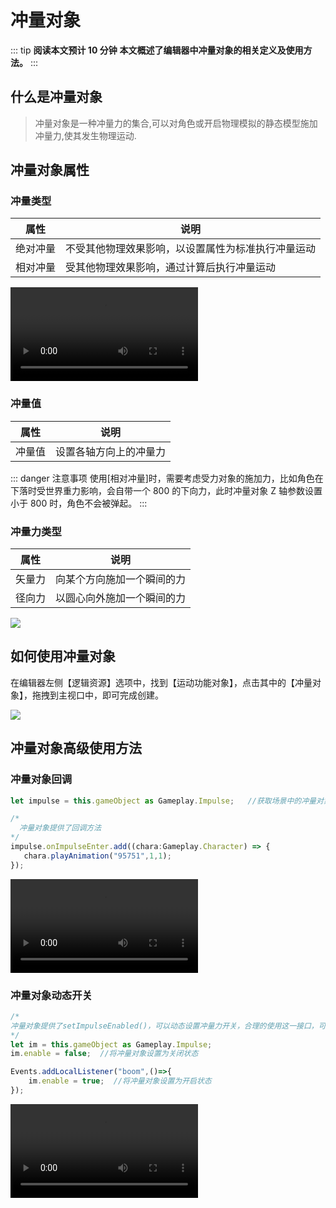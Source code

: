 # 冲量对象

::: tip **阅读本文预计 10 分钟**
**本文概述了编辑器中冲量对象的相关定义及使用方法。**
:::


## 什么是冲量对象
> 冲量对象是一种冲量力的集合,可以对角色或开启物理模拟的静态模型施加冲量力,使其发生物理运动.



## 冲量对象属性

### 冲量类型

| 属性     | 说明                                                 |
| -------- | ---------------------------------------------------- |
| 绝对冲量 | 不受其他物理效果影响，以设置属性为标准执行冲量运动 |
| 相对冲量 | 受其他物理效果影响，通过计算后执行冲量运动        |

<video controls src="https://cdn.233xyx.com/athena/online/e5a1d2c91c884d70add3a084f489bd9b.mp4"></video>

### 冲量值

| 属性   | 说明                   |
| ------ | ---------------------- |
| 冲量值 | 设置各轴方向上的冲量力 |

::: danger 注意事项
使用[相对冲量]时，需要考虑受力对象的施加力，比如角色在下落时受世界重力影响，会自带一个 800 的下向力，此时冲量对象 Z 轴参数设置小于 800 时，角色不会被弹起。
:::


### 冲量力类型

| 属性   | 说明                         |
| ------ | ---------------------------- |
| 矢量力 | 向某个方向施加一个瞬间的力 |
| 径向力 | 以圆心向外施加一个瞬间的力 |

![](https://wstatic-a1.233leyuan.com/productdocs/static/boxcnf1UQc5D27sRsOuRYdYuesb.png)


## 如何使用冲量对象

在编辑器左侧【逻辑资源】选项中，找到【运动功能对象】，点击其中的【冲量对象】，拖拽到主视口中，即可完成创建。

![](https://wstatic-a1.233leyuan.com/productdocs/static/boxcnOfEfBpSelABVK28fK1LCXf.png)



## 冲量对象高级使用方法

### 冲量对象回调

```ts
let impulse = this.gameObject as Gameplay.Impulse;   //获取场景中的冲量对象

/*
  冲量对象提供了回调方法
*/
impulse.onImpulseEnter.add((chara:Gameplay.Character) => {
   chara.playAnimation("95751",1,1);
});
```
<video controls src="https://cdn.233xyx.com/athena/online/85157428cd8e46438b57df1abb2fd79f.mp4"></video>


### 冲量对象动态开关

```ts
/*
冲量对象提供了setImpulseEnabled()，可以动态设置冲量力开关，合理的使用这一接口，可以实现类如炸弹爆炸的效果；
*/
let im = this.gameObject as Gameplay.Impulse;
im.enable = false;  //将冲量对象设置为关闭状态

Events.addLocalListener("boom",()=>{
    im.enable = true;  //将冲量对象设置为开启状态
});
```
<video controls src="https://cdn.233xyx.com/athena/online/78dad341f96d4f1187c185c53e8699f9.mp4"></video>
##
